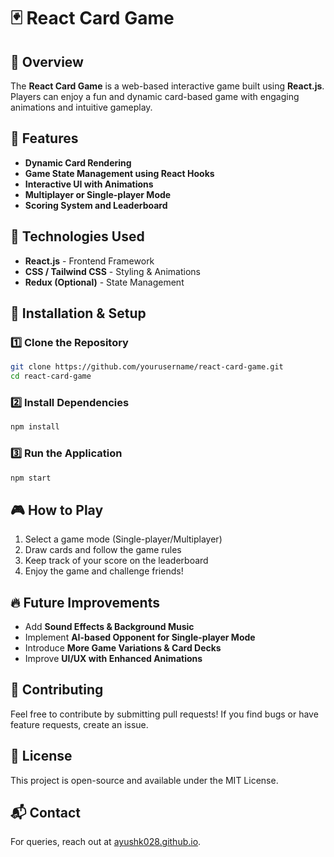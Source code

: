 # 🃏 React Card Game

## 📌 Overview
The **React Card Game** is a web-based interactive game built using **React.js**. Players can enjoy a fun and dynamic card-based game with engaging animations and intuitive gameplay.

## 📂 Features
- **Dynamic Card Rendering**
- **Game State Management using React Hooks**
- **Interactive UI with Animations**
- **Multiplayer or Single-player Mode**
- **Scoring System and Leaderboard**

## 🔧 Technologies Used
- **React.js** - Frontend Framework
- **CSS / Tailwind CSS** - Styling & Animations
- **Redux (Optional)** - State Management

## 🚀 Installation & Setup
### 1️⃣ Clone the Repository
```sh
git clone https://github.com/yourusername/react-card-game.git
cd react-card-game
```

### 2️⃣ Install Dependencies
```sh
npm install
```

### 3️⃣ Run the Application
```sh
npm start
```

## 🎮 How to Play
1. Select a game mode (Single-player/Multiplayer)
2. Draw cards and follow the game rules
3. Keep track of your score on the leaderboard
4. Enjoy the game and challenge friends!

## 🔥 Future Improvements
- Add **Sound Effects & Background Music**
- Implement **AI-based Opponent for Single-player Mode**
- Introduce **More Game Variations & Card Decks**
- Improve **UI/UX with Enhanced Animations**

## 🤝 Contributing
Feel free to contribute by submitting pull requests! If you find bugs or have feature requests, create an issue.

## 📜 License
This project is open-source and available under the MIT License.

## 📬 Contact
For queries, reach out at [ayushk028.github.io](https://ayushk028.github.io).
